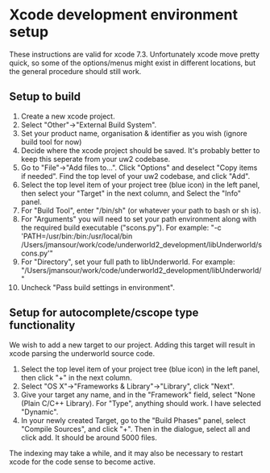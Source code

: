 Xcode development environment setup
===================================

These instructions are valid for xcode 7.3. Unfortunately xcode move pretty quick, so some of the options/menus might exist in different locations, but the general procedure should still work.  

Setup to build
--------------
1.  Create a new xcode project.
2.  Select "Other"->"External Build System".
3.  Set your product name, organisation & identifier as you wish (ignore build tool for now)
4.  Decide where the xcode project should be saved. It's probably better to keep this seperate from your uw2 codebase.
5.  Go to "File"->"Add files to...".  Click "Options" and deselect "Copy items if needed". Find the top level of your uw2 codebase, and click "Add".
6.  Select the top level item of your project tree (blue icon) in the left panel, then select your "Target" in the next column, and Select the "Info" panel.
7.  For "Build Tool", enter "/bin/sh" (or whatever your path to bash or sh is).
8.  For "Arguments" you will need to set your path environment along with the required build executable ("scons.py"). For example:
    "-c  'PATH=/usr/bin:/bin:/usr/local/bin  /Users/jmansour/work/code/underworld2_development/libUnderworld/scons.py'"
9.  For "Directory", set your full path to libUnderworld.  For example:
    "/Users/jmansour/work/code/underworld2_development/libUnderworld/"
10. Uncheck "Pass build settings in environment".

Setup for autocomplete/cscope type functionality
------------------------------------------------
We wish to add a new target to our project. Adding this target will result in xcode parsing the underworld source code. 
1.  Select the top level item of your project tree (blue icon) in the left panel, then click "+" in the next column.  
2.  Select "OS X"->"Frameworks & Library"->"Library", click "Next".
3.  Give your target any name, and in the "Framework" field, select "None (Plain C/C++ Library). For "Type", anything should work. I have selected "Dynamic". 
4.  In your newly created Target, go to the "Build Phases" panel, select "Compile Sources", and click "+". Then in the dialogue, select all and click add. It should be around 5000 files. 

The indexing may take a while, and it may also be necessary to restart xcode for the code sense to become active. 
